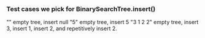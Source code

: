 ### Test cases we pick for BinarySearchTree.insert()

""  empty tree, insert null
"5" empty tree, insert 5
"3 1 2 2" empty tree, insert 3, insert 1, insert 2, and repetitively insert 2.


